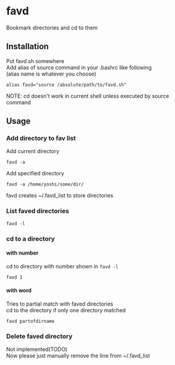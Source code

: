 # favd
Bookmark directories and cd to them

## Installation
Put favd.sh somewhere  
Add alias of source command in your .bashrc like following  
(alias name is whatever you choose)
```
alias favd="source /absolute/path/to/favd.sh"
```
NOTE: cd doesn't work in current shell unless executed by source command

## Usage

### Add directory to fav list
Add current directory
```
favd -a
```
Add specified directory
```
favd -a /home/yoshi/some/dir/
```
favd creates ~/.favd_list to store directories

### List faved directories
```
favd -l
```

### cd to a directory
#### with number
cd to directory with number shown in `favd -l`
```
favd 1
```
#### with word
Tries to partial match with faved directories  
cd to the directory if only one directory matched
```
favd partofdirname
```

### Delete faved directory
Not implemented(TODO)  
Now please just manually remove the line from ~/.favd_list
